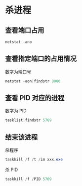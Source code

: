 # 杀进程

## 查看端口占用

```powershell
netstat -ano
```

## 查看指定端口的占用情况

数字为端口号

```powershell
netstat -aon|findstr 8080
```

## 查看 PID 对应的进程

数字为 PID

```powershell
tasklist|findstr 5769
```

## 结束该进程

杀程序

```powershell
taskkill /f /t /im xxx.exe
```

杀 PID

```powershell
taskkill /f /PID 5769
```
